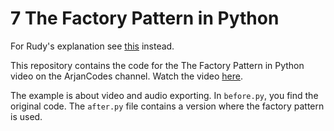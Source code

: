 # 7 The Factory Pattern in Python

For Rudy's explanation see [this](./factory-pattern-explained.ipynb) instead.

This repository contains the code for the The Factory Pattern in Python video on the ArjanCodes channel. Watch the video [here](https://youtu.be/s_4ZrtQs8Do).

The example is about video and audio exporting. In `before.py`, you find the original code. The `after.py` file contains a version where the factory pattern is used.
